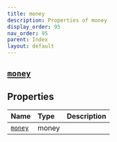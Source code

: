 ```yaml
---
title: money
description: Properties of money
display_order: 95
nav_order: 95
parent: Index
layout: default
---
```


##  [`money`](./money.html) 
## Properties
| Name | Type | Description |
|:-----|:-----|:------------|
| [`money`](./money.html) | money |  |


